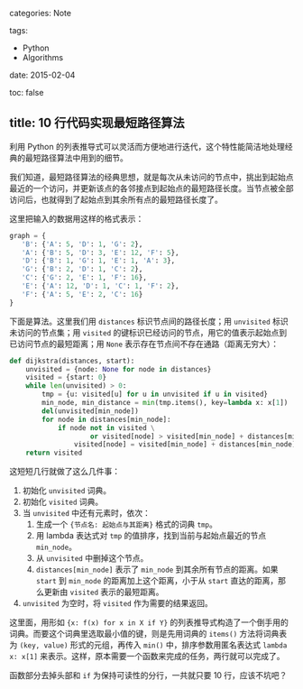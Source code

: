 categories: Note

tags:

- Python
- Algorithms

date: 2015-02-04

toc: false

title: 10 行代码实现最短路径算法
---

利用 Python 的列表推导式可以灵活而方便地进行迭代，这个特性能简洁地处理经典的最短路径算法中用到的细节。

<!--more-->

我们知道，最短路径算法的经典思想，就是每次从未访问的节点中，挑出到起始点最近的一个访问，并更新该点的各邻接点到起始点的最短路径长度。当节点被全部访问后，也就得到了起始点到其余所有点的最短路径长度了。

这里把输入的数据用这样的格式表示：

``` python
graph = {
   'B': {'A': 5, 'D': 1, 'G': 2},
   'A': {'B': 5, 'D': 3, 'E': 12, 'F': 5},
   'D': {'B': 1, 'G': 1, 'E': 1, 'A': 3},
   'G': {'B': 2, 'D': 1, 'C': 2},
   'C': {'G': 2, 'E': 1, 'F': 16},
   'E': {'A': 12, 'D': 1, 'C': 1, 'F': 2},
   'F': {'A': 5, 'E': 2, 'C': 16}
}
```

下面是算法。这里我们用 `distances` 标识节点间的路径长度；用 `unvisited` 标识未访问的节点集；用 `visited` 的键标识已经访问的节点，用它的值表示起始点到已访问节点的最短距离；用 `None` 表示存在节点间不存在通路（距离无穷大）：

``` python
def dijkstra(distances, start):
    unvisited = {node: None for node in distances}
    visited = {start: 0}
    while len(unvisited) > 0:
        tmp = {u: visited[u] for u in unvisited if u in visited}
        min_node, min_distance = min(tmp.items(), key=lambda x: x[1])
        del(unvisited[min_node])
        for node in distances[min_node]:
            if node not in visited \
                    or visited[node] > visited[min_node] + distances[min_node][node]:
                visited[node] = visited[min_node] + distances[min_node][node]
    return visited
```

这短短几行就做了这么几件事：

1. 初始化 `unvisited` 词典。
2. 初始化 `visited` 词典。
3. 当 `unvisited` 中还有元素时，依次：
    1. 生成一个 `{节点名: 起始点与其距离}` 格式的词典 `tmp`。
    2. 用 lambda 表达式对 `tmp` 的值排序，找到当前与起始点最近的节点 `min_node`。
    3. 从 `unvisited` 中删掉这个节点。
    4. `distances[min_node]` 表示了 `min_node` 到其余所有节点的距离。如果 `start` 到 `min_node` 的距离加上这个距离，小于从 `start` 直达的距离，那么更新由 `visited` 表示的最短距离。
4. `unvisited` 为空时，将 `visited` 作为需要的结果返回。

这里面，用形如 `{x: f(x) for x in X if Y}` 的列表推导式构造了一个倒手用的词典。而要这个词典里选取最小值的键，则是先用词典的 `items()` 方法将词典表为 `(key, value)` 形式的元组，再传入 `min()` 中，排序参数用匿名表达式 `lambda x: x[1]` 来表示。这样，原本需要一个函数来完成的任务，两行就可以完成了。

函数部分去掉头部和 `if` 为保持可读性的分行，一共就只要 10 行，应该不坑吧？
